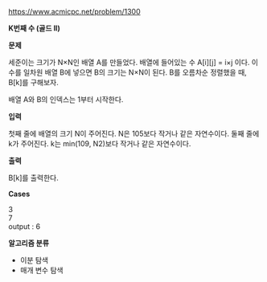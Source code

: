https://www.acmicpc.net/problem/1300

**K번째 수 (골드 II)**

**문제**

세준이는 크기가 N×N인 배열 A를 만들었다. 배열에 들어있는 수 A[i][j] = i×j 이다. 이 수를 일차원 배열 B에 넣으면 B의 크기는 N×N이 된다. B를 오름차순 정렬했을 때, B[k]를 구해보자.

배열 A와 B의 인덱스는 1부터 시작한다.

**입력**

첫째 줄에 배열의 크기 N이 주어진다. N은 105보다 작거나 같은 자연수이다. 둘째 줄에 k가 주어진다. k는 min(109, N2)보다 작거나 같은 자연수이다.

**출력**

B[k]를 출력한다.

**Cases**

3<br>
7<br>
output : 6

**알고리즘 분류**

- 이분 탐색
- 매개 변수 탐색